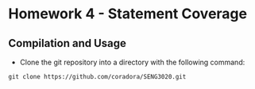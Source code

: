 # Homework 4 - Statement Coverage
## Compilation and Usage
* Clone the git repository into a directory with the following command:
```
git clone https://github.com/coradora/SENG3020.git
```
